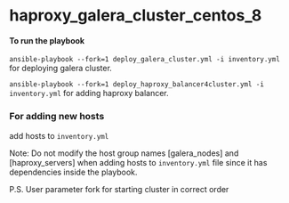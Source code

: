 # haproxy_galera_cluster_centos_8

#### To run the playbook 

`ansible-playbook --fork=1 deploy_galera_cluster.yml -i inventory.yml` for deploying galera cluster.



`ansible-playbook --fork=1 deploy_haproxy_balancer4cluster.yml -i inventory.yml` for adding haproxy balancer.


### For adding new hosts
add hosts to `inventory.yml`

Note: Do not modify the host group names [galera_nodes] and [haproxy_servers] when adding hosts to `inventory.yml` file since it has dependencies inside the playbook. 


P.S. User parameter fork for starting cluster in correct order 
